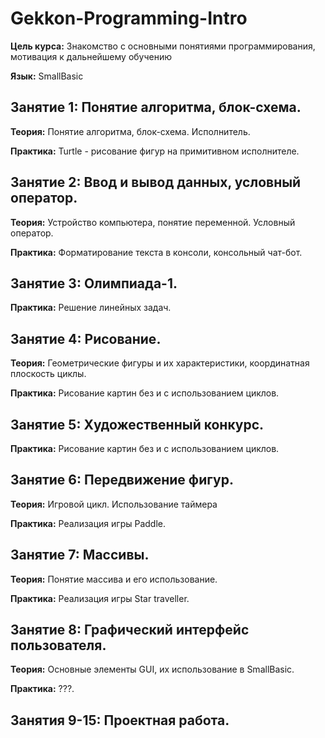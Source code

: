 # Gekkon-Programming-Intro

**Цель курса:** Знакомство с основными понятиями программирования, мотивация к дальнейшему обучению

**Язык:** SmallBasic

## Занятие 1: Понятие алгоритма, блок-схема.

**Теория:** Понятие алгоритма, блок-схема. Исполнитель. 

**Практика:** Turtle - рисование фигур на примитивном исполнителе.


## Занятие 2: Ввод и вывод данных, условный оператор.

**Теория:** Устройство компьютера, понятие переменной. Условный оператор.

**Практика:** Форматирование текста в консоли, консольный чат-бот.


## Занятие 3: Олимпиада-1.

**Практика:** Решение линейных задач.

## Занятие 4: Рисование.

**Теория:** Геометрические фигуры и их характеристики, координатная плоскость циклы.

**Практика:** Рисование картин без и с использованием циклов.

## Занятие 5: Художественный конкурс.

**Практика:** Рисование картин без и с использованием циклов.

## Занятие 6: Передвижение фигур.

**Теория:** Игровой цикл. Использование таймера

**Практика:** Реализация игры Paddle.

## Занятие 7: Массивы.

**Теория:** Понятие массива и его использование.

**Практика:** Реализация игры Star traveller.

## Занятие 8: Графический интерфейс пользователя.

**Теория:** Основные элементы GUI, их использование в SmallBasic.

**Практика:** ???.

## Занятия 9-15: Проектная работа.



